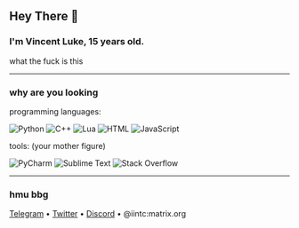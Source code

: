 ## Hey There 👋 
### I'm Vincent Luke, 15 years old.

what the fuck is this

<hr />


<h3>why are you looking</h3>

programming languages:
<p align="left">
    <img alt="Python" src="https://img.shields.io/badge/Python-3776AB?style=flat&logo=python&logoColor=white" />
</a>
    <img alt="C++" src="https://img.shields.io/badge/C++-00599C.svg?logo=C&logoColor=white">
</a>
    <img alt="Lua" src="https://img.shields.io/badge/Lua-2C2D72.svg?logo=lua&logoColor=white">
</a>
    <img alt="HTML" src="https://img.shields.io/badge/HTML-E34F26.svg?logo=html5&logoColor=white">
</a>
    <img alt="JavaScript" src="https://img.shields.io/badge/JavaScript-323330?style=flat&logo=javascript&logoColor=F7DF1E" />
</a>
</p>

tools: (your mother figure)
<p align="left">
    <img alt="PyCharm" src="https://img.shields.io/badge/PyCharm-000000.svg?logo=pycharm&logoColor=white">
</a>
    <img alt="Sublime Text" src="https://img.shields.io/badge/Neovim-57A143.svg?logo=neovim&logoColor=white">
</a>
    <img alt="Stack Overflow" src="https://img.shields.io/badge/Stack Overflow-F58825.svg?logo=stack-overflow&logoColor=white">
</a>
</p>



<hr />

<h3>hmu bbg</h3>
<p align="left">
  <a href="https://t.me/iintc1">Telegram</a> •
  <a href="https://twitter.com/VincentLuke19">Twitter</a> •
  <a href="https://discord.gg/R8FhKPxskd">Discord</a> •
  @iintc:matrix.org
</p>

<br />
<br />

<!-- Credits to Nos -->
